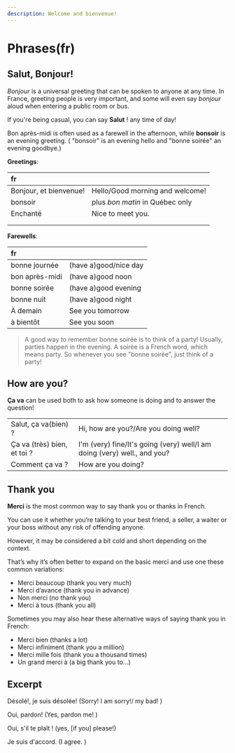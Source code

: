 ```yaml
---
description: Welcome and bienvenue!
---
```


# Phrases\(fr\)

## Salut, Bonjour!

_Bonjour_ is a universal greeting that can be spoken to anyone at any time. In France, greeting people is very important, and some will even say _bonjour_ aloud when entering a public room or bus.

If you're being casual, you can say **Salut** ! any time of day!

Bon après-midi is often used as a farewell in the afternoon, while **bonsoir** is an evening greeting. \( "bonsoir" is an evening hello and "bonne soirée" an evening goodbye.\)

**Greetings**:

| fr |  |
| :--- | :--- |
| Bonjour, et bienvenue! | Hello/Good morning and welcome! |
| bonsoir | plus _bon matin_ in Québec only |
| Enchanté | Nice to meet you. |
|  |  |
|  |  |

**Farewells**:

| fr |  |
| :--- | :--- |
| bonne journée | \(have a\)good/nice day |
| bon après-midi | \(have a\)good noon |
| bonne soirée | \(have a\)good evening |
| bonne nuit | \(have a\)good night |
| À demain | See you tomorrow |
| à bientôt | See you soon |

> A good way to remember bonne soirée is to think of a party! Usually, parties happen in the evening. A soirèe is a French word, which means party. So whenever you see "bonne soirèe", just think of a party!

## How are you?

**Ça va** can be used both to ask how someone is doing and to answer the question!

|  |  |
| :--- | :--- |
| Salut, ça va\(bien\) ? | Hi, how are you?/Are you doing well? |
| Ça va \(très\) bien, et toi ? | I'm \(very\) fine/It's going \(very\) well/I am doing \(very\) well., and you? |
| Comment ça va ? | How are you doing? |

## Thank you

**Merci** is the most common way to say thank you or thanks in French.

You can use it whether you’re talking to your best friend, a seller, a waiter or your boss without any risk of offending anyone.

However, it may be considered a bit cold and short depending on the context.

That’s why it’s often better to expand on the basic merci and use one these common variations:

* Merci beaucoup \(thank you very much\)
* Merci d’avance \(thank you in advance\)
* Non merci \(no thank you\)
* Merci à tous \(thank you all\)

Sometimes you may also hear these alternative ways of saying thank you in French:

* Merci bien \(thanks a lot\)
* Merci infiniment \(thank you a million\)
* Merci mille fois \(thank you a thousand times\)
* Un grand merci à \(a big thank you to…\)

## Excerpt

Désolé!, je suis désolée! \(Sorry! I am sorry!/ my bad! \)

Oui, pardon! \(Yes, pardon me! \)

Oui, s'il te plaît ! \(yes, \[if you\] please!\)

Je suis d'accord. \(I agree. \)

